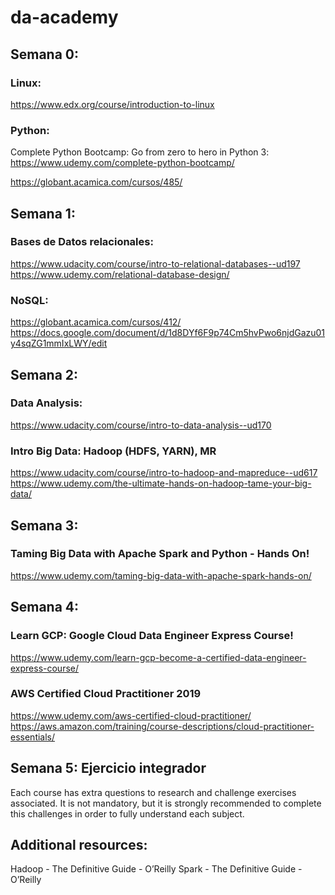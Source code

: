 # da-academy

## Semana 0:
### Linux:
https://www.edx.org/course/introduction-to-linux

### Python:
Complete Python Bootcamp: Go from zero to hero in Python 3: https://www.udemy.com/complete-python-bootcamp/

https://globant.acamica.com/cursos/485/

## Semana 1:
### Bases de Datos relacionales:
https://www.udacity.com/course/intro-to-relational-databases--ud197
https://www.udemy.com/relational-database-design/

### NoSQL:
https://globant.acamica.com/cursos/412/
https://docs.google.com/document/d/1d8DYf6F9p74Cm5hvPwo6njdGazu01y4sqZG1mmIxLWY/edit

## Semana 2:
### Data Analysis:
https://www.udacity.com/course/intro-to-data-analysis--ud170

### Intro Big Data: Hadoop (HDFS, YARN), MR
https://www.udacity.com/course/intro-to-hadoop-and-mapreduce--ud617
https://www.udemy.com/the-ultimate-hands-on-hadoop-tame-your-big-data/

## Semana 3:
### Taming Big Data with Apache Spark and Python - Hands On!
https://www.udemy.com/taming-big-data-with-apache-spark-hands-on/


## Semana 4:
### Learn GCP: Google Cloud Data Engineer Express Course!
https://www.udemy.com/learn-gcp-become-a-certified-data-engineer-express-course/

### AWS Certified Cloud Practitioner 2019
https://www.udemy.com/aws-certified-cloud-practitioner/
https://aws.amazon.com/training/course-descriptions/cloud-practitioner-essentials/


## Semana 5: Ejercicio integrador


Each course has extra questions to research and challenge exercises associated. It is not mandatory, but it is strongly recommended to complete this challenges in order to fully understand each subject.


## Additional resources:
Hadoop - The Definitive Guide - O’Reilly
Spark - The Definitive Guide - O’Reilly
